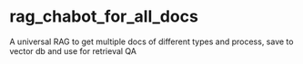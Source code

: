 # rag_chabot_for_all_docs
A universal RAG to get multiple docs of different types and process, save to vector db and use for retrieval QA
